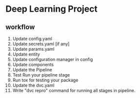 # Deep Learning Project

## workflow

1. Update config.yaml
2. Update secrets.yaml [if any]
3. Update params.yaml
4. Update entity
5. Update configuration manager in config
6. Update components
7. Update the Pipeline
8. Test Run your pipeline stage
9. Run tox for testing your package
10. Update the dvc.yaml
11. Write "dvc repro" command for running all stages in pipeline.